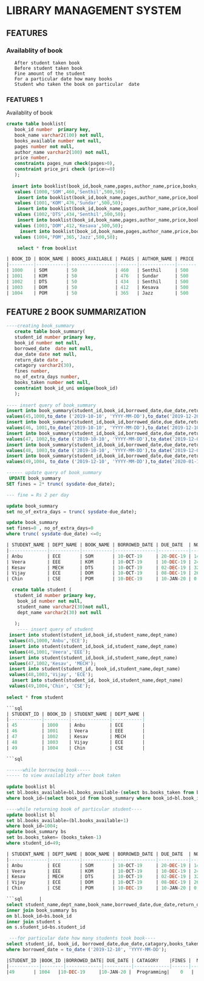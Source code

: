 # LIBRARY MANAGEMENT SYSTEM

## FEATURES
 ### Availablity of book
       After student taken book
       Before student taken book
       Fine amount of the student 
       For a particular date how many books 
       Student who taken the book on particular  date


### FEATURES 1
  Availablity of book


```sql
create table booklist( 
   book_id number  primary key,
   book_name varchar2(100) not null,
   books_available number not null,
   pages number not null,
   author_name varchar2(100) not null,
   price number,
   constraints pages_num check(pages>0),
   constraint price_pri check (price>=0)
   );
   
  insert into booklist(book_id,book_name,pages,author_name,price,books_available)
   values (1000,'SOM',460,'Senthil',500,50);
    insert into booklist(book_id,book_name,pages,author_name,price,books_available)
   values (1001,'KOM',476,'Sundar',500,50);
    insert into booklist(book_id,book_name,pages,author_name,price,books_available)
   values (1002,'DTS',434,'Senthil',500,50);
    insert into booklist(book_id,book_name,pages,author_name,price,books_available)
   values (1003,'DOM',412,'Kesava',500,50); 
     insert into booklist(book_id,book_name,pages,author_name,price,books_available)
   values (1004,'POM',365,'Jazz',500,50); 

    select * from booklist

| BOOK_ID | BOOK_NAME | BOOKS_AVAILABLE | PAGES | AUTHOR_NAME | PRICE |   
|---------|-----------|-----------------|-------|-------------|-------|
| 1000    | SOM       | 50              | 460   | Senthil     | 500   |   
| 1001    | KOM       | 50              | 476   | Sundar      | 500   |   
| 1002    | DTS       | 50              | 434   | Senthil     | 500   |   
| 1003    | DOM       | 50              | 412   | Kesava      | 500   |   
| 1004    | POM       | 50              | 365   | Jazz        | 500   |   
```
## FEATURE 2 BOOK SUMMARIZATION
```sql
----creating book_summary
   create table book_summary(
   student_id number primary key,
   book_id number not null,
   borrowed_date  date not null,
   due_date date not null,
   return_date date ,
   catagory varchar2(30),
   fines number,
   no_of_extra_days number,
   books_taken number not null,
   constraint book_id_uni unique(book_id)
   );
   
---- insert query of book_summary
insert into book_summary(student_id,book_id,borrowed_date,due_date,return_date,catagory, books_taken )
values(45,1000,to_date ('2019-10-10', 'YYYY-MM-DD'),to_date('2019-12-20', 'YYYY-MM-DD'),sysdate,'Mech',1);
insert into book_summary(student_id,book_id,borrowed_date,due_date,return_date,catagory,books_taken)
values(46, 1001,to_date('2019-10-10', 'YYYY-MM-DD'),to_date('2019-12-10', 'YYYY-MM-DD'),sysdate,'Comic',1);
insert into book_summary(student_id,book_id,borrowed_date,due_date,return_date,catagory ,books_taken )
values(47, 1002,to_date ('2019-10-10', 'YYYY-MM-DD'),to_date('2019-12-02', 'YYYY-MM-DD'),sysdate,'Journals',1);
insert into book_summary(student_id,book_id,borrowed_date,due_date,return_date,catagory, books_taken )
values(48, 1003,to_date ('2019-10-10', 'YYYY-MM-DD'),to_date('2019-12-08', 'YYYY-MM-DD'),sysdate,'ECE',1);   
insert into book_summary(student_id,book_id,borrowed_date,due_date,return_date,catagory, books_taken )
values(49,1004, to_date ('2019-12-10', 'YYYY-MM-DD'),to_date('2020-01-10', 'YYYY-MM-DD'),sysdate,'Programming',1);

------ update query of book_summary
 UPDATE book_summary
SET fines = 2* trunc( sysdate-due_date);

--- fine = Rs 2 per day

update book_summary
set no_of_extra_days = trunc( sysdate-due_date);

update book_summary
set fines=0 , no_of_extra_days=0
where trunc( sysdate-due_date) <=0;

| STUDENT_NAME | DEPT_NAME | BOOK_NAME | BORROWED_DATE | DUE_DATE  | NO_OF_EXTRA_DAYS | FINES | CATAGORY    | BOOKS_TAKEN |
|--------------|-----------|-----------|---------------|-----------|------------------|-------|-------------|-------------|
| Anbu         | ECE       | SOM       | 10-OCT-19     | 20-DEC-19 | 14               | 28    | Mech        | 1           |
| Veera        | EEE       | KOM       | 10-OCT-19     | 10-DEC-19 | 24               | 48    | Comic       | 1           |
| Kesav        | MECH      | DTS       | 10-OCT-19     | 02-DEC-19 | 32               | 64    | Journals    | 1           |
| Vijay        | ECE       | DOM       | 10-OCT-19     | 08-DEC-19 | 26               | 52    | ECE         | 1           |
| Chin         | CSE       | POM       | 10-DEC-19     | 10-JAN-20 | 0                | 0     | Programming | 1           |
```
```sql
  create table student (
   student_id number primary key,
    book_id number not null,
    student_name varchar2(30)not null,
    dept_name varchar2(30) not null
   
   );
    ---- insert query of student
 insert into student(student_id,book_id,student_name,dept_name)
 values(45,1000,'Anbu','ECE');
 insert into student(student_id,book_id,student_name,dept_name)
 values(46,1001,'Veera','EEE');
 insert into student(student_id,book_id,student_name,dept_name)
 values(47,1002,'Kesav', 'MECH');
 insert into student(student_id, book_id,student_name,dept_name)
 values(48,1003,'Vijay', 'ECE');
  insert into student(student_id, book_id,student_name,dept_name)
 values(49,1004,'Chin', 'CSE');
 
select * from student

```sql
| STUDENT_ID | BOOK_ID | STUDENT_NAME | DEPT_NAME | 
|------------|---------|--------------|-----------|
| 45         | 1000    | Anbu         | ECE       | 
| 46         | 1001    | Veera        | EEE       | 
| 47         | 1002    | Kesav        | MECH      | 
| 48         | 1003    | Vijay        | ECE       | 
| 49         | 1004    | Chin         | CSE       | 

```sql

------while borrowing book-----
----- to view availablity after book taken
    
update booklist bl
set bl.books_available=bl.books_available-(select bs.books_taken from book_summary bs where bs.book_id=bl.book_id)
where book_id=(select book_id from book_summary where book_id=bl.book_id); 
```

```sql
----while returning book of particular student----
update booklist bl
set bl.books_available=(bl.books_available+1)
where book_id=1004;
update book_summary bs
set bs.books_taken= (books_taken-1)
where student_id=49; 

| STUDENT_NAME | DEPT_NAME | BOOK_NAME | BORROWED_DATE | DUE_DATE  | NO_OF_EXTRA_DAYS | FINES | CATAGORY    | BOOKS_TAKEN |
|--------------|-----------|-----------|---------------|-----------|------------------|-------|-------------|-------------|
| Anbu         | ECE       | SOM       | 10-OCT-19     | 20-DEC-19 | 14               | 28    | Mech        | 1           |
| Veera        | EEE       | KOM       | 10-OCT-19     | 10-DEC-19 | 24               | 48    | Comic       | 1           |
| Kesav        | MECH      | DTS       | 10-OCT-19     | 02-DEC-19 | 32               | 64    | Journals    | 1           |
| Vijay        | ECE       | DOM       | 10-OCT-19     | 08-DEC-19 | 26               | 52    | ECE         | 1           |
| Chin         | CSE       | POM       | 10-DEC-19     | 10-JAN-20 | 0                | 0     | Programming | 0           |             

```sql      |
select student_name,dept_name,book_name,borrowed_date,due_date,return_date,no_of_extra_days,fines,catagory, books_taken,books_available from booklist bl
inner join book_summary bs
on bl.book_id=bs.book_id
inner join student s
on s.student_id=bs.student_id

 ---for particular date how many students took book----
select student_id, book_id, borrowed_date,due_date,catagory,books_taken from book_summary
where borrowed_date = to_date ('2019-12-10', 'YYYY-MM-DD');

|STUDENT_ID	|BOOK_ID |BORROWED_DATE| DUE_DATE |	CATAGORY    |FINES |  NO_OF_EXTRA_DAYS |	BOOKS_TAKEN|
|-----------|--------|-------------|----------|-------------|------|-------------------|--------------|
|49	      | 1004   |10-DEC-19	  |10-JAN-20 |  Programming|	0   |       0           |	1           |
```





